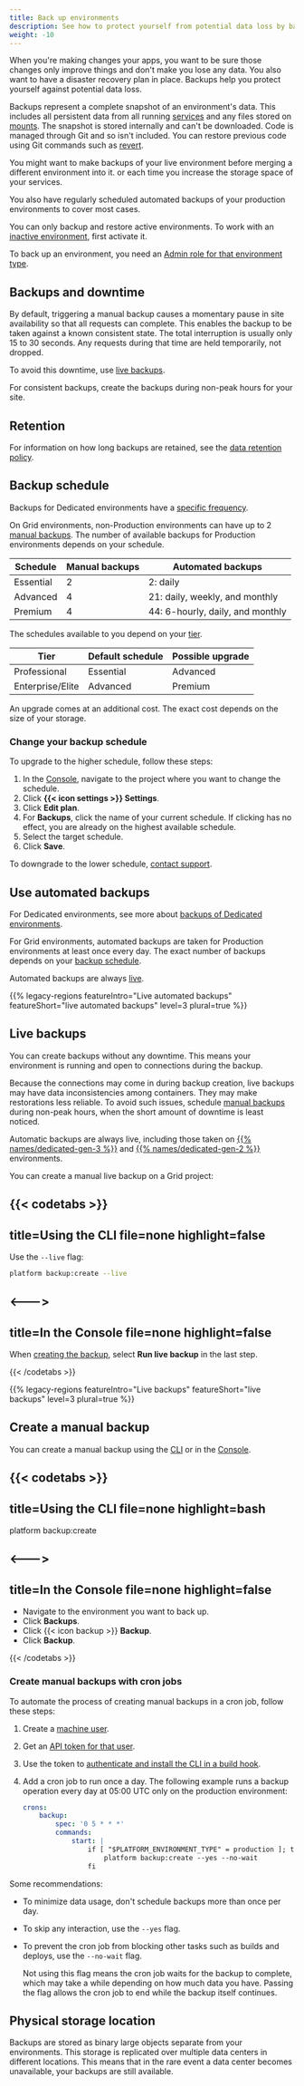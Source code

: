 ```yaml
---
title: Back up environments
description: See how to protect yourself from potential data loss by backing up your environments so they can be restored later.
weight: -10
---
```


When you're making changes your apps,
you want to be sure those changes only improve things and don't make you lose any data.
You also want to have a disaster recovery plan in place.
Backups help you protect yourself against potential data loss.

Backups represent a complete snapshot of an environment's data.
This includes all persistent data from all running [services](../add-services/_index.md)
and any files stored on [mounts](../create-apps/app-reference.md#mounts).
The snapshot is stored internally and can't be downloaded.
Code is managed through Git and so isn't included.
You can restore previous code using Git commands such as [revert](https://git-scm.com/docs/git-revert).

You might want to make backups of your live environment before merging a different environment into it.
or each time you increase the storage space of your services.

You also have regularly scheduled automated backups of your production environments to cover most cases.

You can only backup and restore active environments.
To work with an [inactive environment](../other/glossary.md#inactive-environment),
first activate it.

To back up an environment, you need an [Admin role for that environment type](../administration/users.md).

## Backups and downtime

By default, triggering a manual backup causes a momentary pause in site availability so that all requests can complete.
This enables the backup to be taken against a known consistent state.
The total interruption is usually only 15 to 30 seconds.
Any requests during that time are held temporarily, not dropped.

To avoid this downtime, use [live backups](#live-backups).

For consistent backups, create the backups during non-peak hours for your site.

## Retention

For information on how long backups are retained, see the [data retention policy](../security/data-retention.md).

## Backup schedule

Backups for Dedicated environments have a [specific frequency](../dedicated-gen-2/overview/backups.md).

On Grid environments, non-Production environments can have up to 2 [manual backups](#create-a-manual-backup).
The number of available backups for Production environments depends on your schedule.

| Schedule  | Manual backups | Automated backups                |
| --------- | -------------- | -------------------------------- |
| Essential | 2              | 2: daily                         |
| Advanced  | 4              | 21: daily, weekly, and monthly   |
| Premium   | 4              | 44: 6-hourly, daily, and monthly |

The schedules available to you depend on your [tier](https://platform.sh/pricing/).

| Tier             | Default schedule  | Possible upgrade |
| ---------------- | ----------------- | ---------------- |
| Professional     | Essential         | Advanced         |
| Enterprise/Elite | Advanced          | Premium          |

An upgrade comes at an additional cost.
The exact cost depends on the size of your storage.

### Change your backup schedule

To upgrade to the higher schedule, follow these steps:

1. In the [Console](https://console.platform.sh/), navigate to the project where you want to change the schedule.
2. Click **{{< icon settings >}} Settings**.
3. Click **Edit plan**.
4. For **Backups**, click the name of your current schedule.
   If clicking has no effect, you are already on the highest available schedule.
5. Select the target schedule.
6. Click **Save**.

To downgrade to the lower schedule, [contact support](../overview/get-support.md).

## Use automated backups

For Dedicated environments, see more about [backups of Dedicated environments](../dedicated-gen-2/overview/backups.md).

For Grid environments, automated backups are taken for Production environments at least once every day.
The exact number of backups depends on your [backup schedule](#backup-schedule).

Automated backups are always [live](#live-backups).

{{% legacy-regions featureIntro="Live automated backups" featureShort="live automated backups" level=3 plural=true %}}

## Live backups

You can create backups without any downtime.
This means your environment is running and open to connections during the backup.

Because the connections may come in during backup creation, live backups may have data inconsistencies among containers.
They may make restorations less reliable.
To avoid such issues, schedule [manual backups](#create-a-manual-backup) during non-peak hours,
when the short amount of downtime is least noticed.

Automatic backups are always live, including those taken on [{{% names/dedicated-gen-3 %}}](../dedicated-gen-3/overview.md)
and [{{% names/dedicated-gen-2 %}}](../dedicated-gen-2/overview/_index.md) environments.

You can create a manual live backup on a Grid project:

{{< codetabs >}}
---
title=Using the CLI
file=none
highlight=false
---

Use the `--live` flag:

```bash
platform backup:create --live
```

<--->
---
title=In the Console
file=none
highlight=false
---

When [creating the backup](#create-a-manual-backup), select **Run live backup** in the last step.

{{< /codetabs >}}

{{% legacy-regions featureIntro="Live backups" featureShort="live backups" level=3 plural=true %}}

## Create a manual backup

You can create a manual backup using the [CLI](../administration/cli/_index.md) or in the [Console](../administration/web/_index.md).

{{< codetabs >}}
---
title=Using the CLI
file=none
highlight=bash
---

platform backup:create

<--->
---
title=In the Console
file=none
highlight=false
---

- Navigate to the environment you want to back up.
- Click **Backups**.
- Click {{< icon backup >}} **Backup**.
- Click **Backup**.

{{< /codetabs >}}

### Create manual backups with cron jobs

To automate the process of creating manual backups in a cron job, follow these steps:

1. Create a [machine user](../administration/cli/api-tokens.md#create-a-machine-user).
2. Get an [API token for that user](../administration/cli/api-tokens.md#get-a-token).
3. Use the token to [authenticate and install the CLI in a build hook](../administration/cli/api-tokens.md#on-a-platformsh-environment).
4. Add a cron job to run once a day.
   The following example runs a backup operation every day at 05:00 UTC only on the production environment:

   ```yaml
   crons:
       backup:
           spec: '0 5 * * *'
           commands:
               start: |
                   if [ "$PLATFORM_ENVIRONMENT_TYPE" = production ]; then
                       platform backup:create --yes --no-wait
                   fi
   ```

Some recommendations:

- To minimize data usage, don't schedule backups more than once per day.
- To skip any interaction, use the `--yes` flag.
- To prevent the cron job from blocking other tasks such as builds and deploys, use the `--no-wait` flag.
  
  Not using this flag means the cron job waits for the backup to complete,
  which may take a while depending on how much data you have.
  Passing the flag allows the cron job to end while the backup itself continues.

## Physical storage location

Backups are stored as binary large objects separate from your environments.
This storage is replicated over multiple data centers in different locations.
This means that in the rare event a data center becomes unavailable, your backups are still available.
